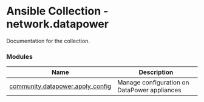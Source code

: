 # Ansible Collection - network.datapower

Documentation for the collection.


### Modules
Name | Description
--- | ---
[community.datapower.apply_config](https://github.com/ansible-collections/vyos.vyos/blob/main/docs/vyos.vyos.vyos_banner_module.rst)|Manage configuration on DataPower appliances